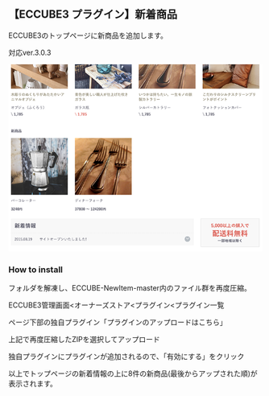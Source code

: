 ## 【ECCUBE3 プラグイン】新着商品

ECCUBE3のトップページに新商品を追加します。

対応ver.3.0.3

![サンプル画像](https://github.com/ohtacky/ECCUBE-NewItem/raw/image/1.png)

### How to install

フォルダを解凍し、ECCUBE-NewItem-master内のファイル群を再度圧縮。

ECCUBE3管理画面<オーナーズストア<プラグイン<プラグイン一覧

ページ下部の独自プラグイン「プラグインのアップロードはこちら」

上記で再度圧縮したZIPを選択してアップロード

独自プラグインにプラグインが追加されるので、「有効にする」をクリック

以上でトップページの新着情報の上に8件の新商品(最後からアップされた順)が表示されます。
